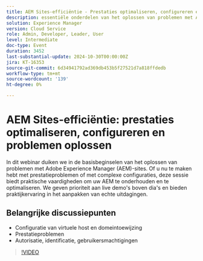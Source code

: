 ```yaml
---
title: AEM Sites-efficiëntie - Prestaties optimaliseren, configureren en problemen oplossen
description: essentiële onderdelen van het oplossen van problemen met Adobe Experience Manager (AEM) Sites. Of u nu te maken hebt met prestatieproblemen of met complexe configuraties, deze sessie biedt praktische vaardigheden om uw AEM te onderhouden en te optimaliseren. We geven prioriteit aan live demo's boven dia's en bieden praktijkervaring in het aanpakken van echte uitdagingen. ​Belangrijke discussiepunten:- Virtual host configuration & domain mapping - Prestatieproblemen - Autorisatie, identificatie, gebruikersmachtigingen
solution: Experience Manager
version: Cloud Service
role: Admin, Developer, Leader, User
level: Intermediate
doc-type: Event
duration: 3452
last-substantial-update: 2024-10-30T00:00:00Z
jira: KT-16353
source-git-commit: 6d34941792ad369db453b5f27521d7a818ffdedb
workflow-type: tm+mt
source-wordcount: '139'
ht-degree: 0%

---
```



# AEM Sites-efficiëntie: prestaties optimaliseren, configureren en problemen oplossen

In dit webinar duiken we in de basisbeginselen van het oplossen van problemen met Adobe Experience Manager (AEM)-sites. Of u nu te maken hebt met prestatieproblemen of met complexe configuraties, deze sessie biedt praktische vaardigheden om uw AEM te onderhouden en te optimaliseren. We geven prioriteit aan live demo&#39;s boven dia&#39;s en bieden praktijkervaring in het aanpakken van echte uitdagingen. &#x200B;


## Belangrijke discussiepunten

* Configuratie van virtuele host en domeintoewijzing
* Prestatieproblemen
* Autorisatie, identificatie, gebruikersmachtigingen

>[!VIDEO](https://video.tv.adobe.com/v/3435114/?learn=on)
